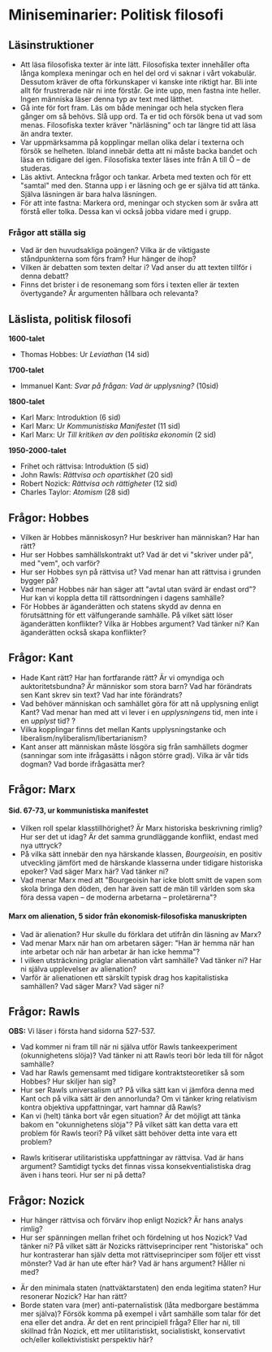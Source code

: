 # Miniseminarier: Politisk filosofi

## Läsinstruktioner

* Att läsa filosofiska texter är inte lätt. Filosofiska texter innehåller ofta långa komplexa meningar och en hel del ord vi saknar i vårt vokabulär. Dessutom kräver de ofta förkunskaper vi kanske inte riktigt har. Bli inte allt för frustrerade när ni inte förstår. Ge inte upp, men fastna inte heller. Ingen människa läser denna typ av text med lätthet.
* Gå inte för fort fram. Läs om både meningar och hela stycken flera gånger om så behövs. Slå upp ord. Ta er tid och försök bena ut vad som menas. Filosofiska texter kräver "närläsning" och tar längre tid att läsa än andra texter.
* Var uppmärksamma på kopplingar mellan olika delar i texterna och försök se helheten. Ibland innebär detta att ni måste backa bandet och läsa en tidigare del igen. Filosofiska texter läses inte från A till Ö – de studeras.
* Läs aktivt. Anteckna frågor och tankar. Arbeta med texten och för ett "samtal" med den. Stanna upp i er läsning och ge er själva tid att tänka. Själva läsningen är bara halva läsningen. 
*  För att inte fastna: Markera ord, meningar och stycken som är svåra att förstå eller tolka. Dessa kan vi också jobba vidare med i grupp. 

### Frågor att ställa sig

* Vad är den huvudsakliga poängen? Vilka är de viktigaste  ståndpunkterna som förs fram? Hur hänger de ihop?
* Vilken är debatten som texten deltar i? Vad anser du att texten tillför i denna debatt? 
* Finns det brister i de resonemang som förs i texten eller är texten övertygande? Är argumenten hållbara och relevanta? 

## Läslista, politisk filosofi

**1600-talet**

* Thomas Hobbes: Ur _Leviathan_ (14 sid)

**1700-talet**

* Immanuel Kant: _Svar på frågan: Vad är upplysning?_ (10sid)

**1800-talet**

* Karl Marx: Introduktion (6 sid)
* Karl Marx: Ur _Kommunistiska Manifestet_ (11 sid)
* Karl Marx: Ur _Till kritiken av den politiska ekonomin_ (2 sid)

**1950-2000-talet**

* Frihet och rättvisa: Introduktion (5 sid)
* John Rawls: _Rättvisa och opartiskhet_ (20 sid)
* Robert Nozick: _Rättvisa och rättigheter_ (12 sid)
* Charles Taylor: _Atomism_ (28 sid)

## Frågor: Hobbes
* Vilken är Hobbes människosyn? Hur beskriver han människan? Har han rätt?
* Hur ser Hobbes samhällskontrakt ut? Vad är det vi "skriver under på", med "vem", och varför? 
* Hur ser Hobbes syn på rättvisa ut? Vad menar han att rättvisa i grunden bygger på?
* Vad menar Hobbes när han säger att "avtal utan svärd är endast ord"? Hur kan vi koppla detta till rättsordningen i dagens samhälle? 
* För Hobbes är äganderätten och statens skydd av denna en förutsättning för ett välfungerande samhälle. På vilket sätt löser äganderätten konflikter? Vilka är Hobbes argument? Vad tänker ni? Kan äganderätten också skapa konflikter? 

## Frågor: Kant

* Hade Kant rätt? Har han fortfarande rätt? Är vi omyndiga och auktoritetsbundna? Är människor som stora barn?  Vad har förändrats sen Kant skrev sin text? Vad har inte förändrats? 
* Vad behöver människan och samhället göra för att nå upplysning enligt Kant? Vad menar han med att vi lever i en _upplysningens_ tid, men inte i en _upplyst_ tid? ? 
* Vilka kopplingar finns det mellan Kants upplysningstanke och liberalism/nyliberalism/libertarianism? 
* Kant anser att människan måste lösgöra sig från samhällets  dogmer (sanningar som inte ifrågasätts i någon större grad). Vilka är vår tids dogman? Vad borde ifrågasätta mer? 
 
## Frågor: Marx

#### Sid. 67-73, ur kommunistiska manifestet

- Vilken roll spelar klasstillhörighet? Är Marx historiska beskrivning rimlig? Hur ser det ut idag? Är det samma grundläggande konflikt, endast med nya uttryck?
- På vilka sätt innebär den nya härskande klassen,  _Bourgeoisin_, en positiv utveckling jämfört med de härskande klasserna under tidigare historiska epoker? Vad säger Marx här? Vad tänker ni?  
- Vad menar Marx med att "Bourgeoisin har icke blott smitt de vapen som skola bringa den döden, den har även satt de män till världen som ska föra dessa vapen – de moderna arbetarna – proletärerna"? 

<!--- Dessa frågor fanns inte riktigt i texten: Är historiematerialismen sann?  - Är revolutionen nödvändig? Kommer det kapitalistiska samhället ersättas med det kommunistiska? -->


#### Marx om alienation, 5 sidor från ekonomisk-filosofiska  manuskripten

* Vad är alienation? Hur skulle du förklara det utifrån din läsning av Marx?
* Vad menar Marx när han om arbetaren säger: "Han är hemma när han inte arbetar och när han arbetar är han icke hemma"?
* I vilken utsträckning präglar alienation vårt samhälle?  Vad tänker ni? Har ni själva upplevelser av alienation? 
* Varför är alienationen ett särskilt typisk drag hos kapitalistiska samhällen? Vad säger Marx? Vad säger ni?

<!-- Vad menar Marx när han säger: "Tillägnelsen av objektet är i så hög grad en alienation, att ju fler objekt arbetaren producerar desto mindre kan han äga, och i desto större utsträckning blir han beroende av sin produkt, kapitalet"? -->

<!--* Vad menar Marx med "Nationalekonomin utgår ifrån privategendomens faktum. Den förklarar det inte"? -->


## Frågor: Rawls

**OBS:** Vi läser i första hand sidorna 527-537.

* Vad kommer ni fram till när ni själva utför Rawls tankeexperiment (okunnighetens slöja)? Vad tänker ni att Rawls teori bör leda till för något samhälle? 
* Vad har Rawls gemensamt med tidigare kontraktsteoretiker så som Hobbes? Hur skiljer han sig? 
* Hur ser Rawls universalism ut? På vilka sätt kan vi jämföra denna med Kant och på vilka sätt är den annorlunda? Om vi tänker kring relativism kontra objektiva uppfattningar, vart hamnar då Rawls? 
* Kan vi (helt) tänka bort vår egen situation? Är det möjligt att tänka bakom en "okunnighetens slöja"? På vilket sätt kan detta vara ett problem för Rawls teori? På vilket sätt behöver detta inte vara ett problem?
- Rawls kritiserar utilitaristiska uppfattningar av rättvisa. Vad är hans argument? Samtidigt tycks det finnas vissa konsekventialistiska drag även i hans teori. Hur ser ni på detta?

<!--* Hur ser Rawls på frågan om frivillighet vad gäller samhällskontraktet?  -->

<!--För är det exempelvis inte att åberopa konsekvenser om vi menar att en ojämn fördelning är att föredra i de fall som denna i slutändan gynnar de sämst ställda? --> 

## Frågor: Nozick

* Hur hänger rättvisa och förvärv ihop enligt Nozick? Är hans analys rimlig?
* Hur ser spänningen mellan frihet och fördelning ut hos Nozick? Vad tänker ni? På vilket sätt är Nozicks rättviseprinciper rent "historiska" och hur kontrasterar han själv detta mot rättviseprinciper som följer ett visst mönster? Vad är han ute efter här? Vad är hans argument? Håller ni med?
- Är den minimala staten (nattväktarstaten) den enda legitima staten? Hur resonerar Nozick? Har han rätt? 
- Borde staten vara (mer) anti-paternalistisk (låta medborgare bestämma mer själva)? Försök komma på exempel i vårt samhälle som talar för det ena eller det andra. Är det en rent principiell fråga? Eller har ni, till skillnad från Nozick, ett mer utilitaristiskt, socialistiskt, konservativt och/eller kollektivistiskt perspektiv här?  







